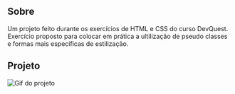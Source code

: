 ## Sobre
Um projeto feito durante os exercícios de HTML e CSS do curso DevQuest.
Exercício proposto para colocar em prática a ultilização de pseudo classes e formas mais específicas de estilização. 

## Projeto
<img src="nft-preview.gif" alt="Gif do projeto">